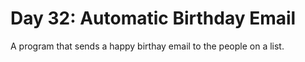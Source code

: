 # Day 32: Automatic Birthday Email
A program that sends a happy birthay email to the people on a list.
